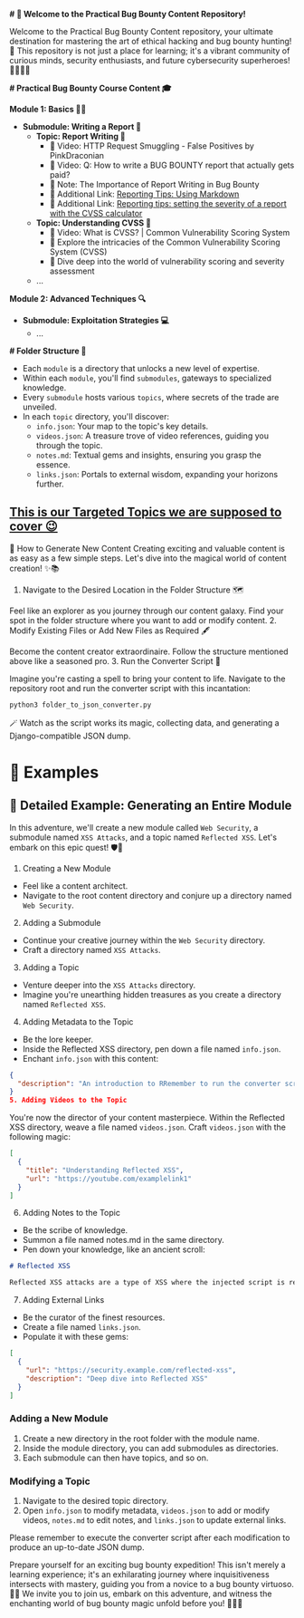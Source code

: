**# 🚀 Welcome to the Practical Bug Bounty Content Repository!**

Welcome to the Practical Bug Bounty Content repository, your ultimate destination for mastering the art of ethical hacking and bug bounty hunting! 🎉 This repository is not just a place for learning; it's a vibrant community of curious minds, security enthusiasts, and future cybersecurity superheroes! 🦸‍♂️🦸‍♀️

**# Practical Bug Bounty Course Content 🎓**

**Module 1: Basics 🕵️‍♂️**
- **Submodule: Writing a Report 📝**
  - **Topic: Report Writing 📑**
    - 🎥 Video: HTTP Request Smuggling - False Positives by PinkDraconian
    - 🎥 Video: Q: How to write a BUG BOUNTY report that actually gets paid?
    - 📌 Note: The Importance of Report Writing in Bug Bounty
    - 🔗 Additional Link: [Reporting Tips: Using Markdown](https://www.zerocopter.com/blog-en/reporting-tips-using-markdown-to-make-your-report-look-better)
    - 🔗 Additional Link: [Reporting tips: setting the severity of a report with the CVSS calculator](https://www.zerocopter.com/blog-en/reporting-tips-setting-the-severity-of-a-report-with-the-cvss-calculator)
  - **Topic: Understanding CVSS 🎯**
    - 🎥 Video: What is CVSS? | Common Vulnerability Scoring System
    - 📝 Explore the intricacies of the Common Vulnerability Scoring System (CVSS)
    - 🧠 Dive deep into the world of vulnerability scoring and severity assessment
  - ...

**Module 2: Advanced Techniques 🔍**
- **Submodule: Exploitation Strategies 💻**
  - ...

**# Folder Structure 📂**

- Each `module` is a directory that unlocks a new level of expertise.
- Within each `module`, you'll find `submodules`, gateways to specialized knowledge.
- Every `submodule` hosts various `topics`, where secrets of the trade are unveiled.
- In each `topic` directory, you'll discover:
  - `info.json`: Your map to the topic's key details.
  - `videos.json`: A treasure trove of video references, guiding you through the topic.
  - `notes.md`: Textual gems and insights, ensuring you grasp the essence.
  - `links.json`: Portals to external wisdom, expanding your horizons further.


## [This is our Targeted Topics we are supposed to cover 😉](https://github.com/krishanthan4/practical-bug-bounty-content/blob/main/course-topics.md)

🌟 How to Generate New Content
Creating exciting and valuable content is as easy as a few simple steps. Let's dive into the magical world of content creation! ✨📚

1. Navigate to the Desired Location in the Folder Structure 🗺️

Feel like an explorer as you journey through our content galaxy.
Find your spot in the folder structure where you want to add or modify content.
2. Modify Existing Files or Add New Files as Required 🖋️

Become the content creator extraordinaire.
Follow the structure mentioned above like a seasoned pro.
3. Run the Converter Script 🚀

Imagine you're casting a spell to bring your content to life.
Navigate to the repository root and run the converter script with this incantation:
```python
python3 folder_to_json_converter.py
```

🪄 Watch as the script works its magic, collecting data, and generating a Django-compatible JSON dump.

# 🌠 Examples
## 🚀 Detailed Example: Generating an Entire Module

In this adventure, we'll create a new module called `Web Security`, a submodule named `XSS Attacks`, and a topic named `Reflected XSS`. Let's embark on this epic quest! 🛡️🎯

1. Creating a New Module

- Feel like a content architect.
- Navigate to the root content directory and conjure up a directory named `Web Security`.

2. Adding a Submodule

- Continue your creative journey within the `Web Security` directory.
- Craft a directory named `XSS Attacks`.

3. Adding a Topic

- Venture deeper into the `XSS Attacks` directory.
- Imagine you're unearthing hidden treasures as you create a directory named `Reflected XSS`.

4. Adding Metadata to the Topic

- Be the lore keeper.
- Inside the Reflected XSS directory, pen down a file named `info.json`.
- Enchant `info.json` with this content:
```json
{
  "description": "An introduction to RRemember to run the converter script after making changes to generate an updated JSON dump.eflected XSS attacks."
}
5. Adding Videos to the Topic
```

You're now the director of your content masterpiece.
Within the Reflected XSS directory, weave a file named `videos.json`.
Craft `videos.json` with the following magic:
```json
[
  {
    "title": "Understanding Reflected XSS",
    "url": "https://youtube.com/examplelink1"
  }
]
```
6. Adding Notes to the Topic

- Be the scribe of knowledge.
- Summon a file named notes.md in the same directory.
- Pen down your knowledge, like an ancient scroll:

```md
# Reflected XSS

Reflected XSS attacks are a type of XSS where the injected script is reflected off a web server.
```
7. Adding External Links

- Be the curator of the finest resources.
- Create a file named `links.json`.
- Populate it with these gems:

```json
[
  {
    "url": "https://security.example.com/reflected-xss",
    "description": "Deep dive into Reflected XSS"
  }
]
```

### Adding a New Module

1. Create a new directory in the root folder with the module name.
2. Inside the module directory, you can add submodules as directories.
3. Each submodule can then have topics, and so on.

### Modifying a Topic

1. Navigate to the desired topic directory.
2. Open `info.json` to modify metadata, `videos.json` to add or modify videos, `notes.md` to edit notes, and `links.json` to update external links.

Please remember to execute the converter script after each modification to produce an up-to-date JSON dump.

Prepare yourself for an exciting bug bounty expedition! This isn't merely a learning experience; it's an exhilarating journey where inquisitiveness intersects with mastery, guiding you from a novice to a bug bounty virtuoso. 🎩✨ We invite you to join us, embark on this adventure, and witness the enchanting world of bug bounty magic unfold before you! 🌟🔐✨
